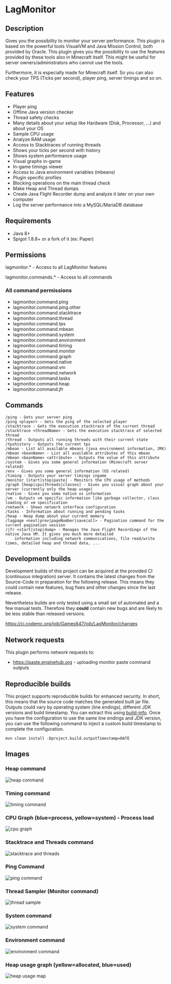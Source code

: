 # LagMonitor

## Description

Gives you the possibility to monitor your server performance. This plugin is based on the powerful tools VisualVM and
Java Mission Control, both provided by Oracle. This plugin gives you the possibility to use the features provided by
these tools also in Minecraft itself. This might be useful for server owners/administrators who cannot use the tools.

Furthermore, it is especially made for Minecraft itself. So you can also check your TPS (Ticks per second), player ping,
server timings and so on.

## Features

* Player ping
* Offline Java version checker
* Thread safety checks
* Many details about your setup like Hardware (Disk, Processor, ...) and about your OS 
* Sample CPU usage
* Analyze RAM usage
* Access to Stacktraces of running threads
* Shows your ticks per second with history
* Shows system performance usage
* Visual graphs in-game
* In-game timings viewer
* Access to Java environment variables (mbeans)
* Plugin specific profiles
* Blocking operations on the main thread check
* Make Heap and Thread dumps
* Create Java Flight Recorder dump and analyze it later on your own computer
* Log the server performance into a MySQL/MariaDB database

## Requirements

* Java 8+
* Spigot 1.8.8+ or a fork of it (ex: Paper)

## Permissions

lagmonitor.* - Access to all LagMonitor features

lagmonitor.commands.* - Access to all commands

### All command permissions

* lagmonitor.command.ping
* lagmonitor.command.ping.other
* lagmonitor.command.stacktrace
* lagmonitor.command.thread
* lagmonitor.command.tps
* lagmonitor.command.mbean
* lagmonitor.command.system
* lagmonitor.command.environment
* lagmonitor.command.timing
* lagmonitor.command.monitor
* lagmonitor.command.graph
* lagmonitor.command.native
* lagmonitor.command.vm
* lagmonitor.command.network
* lagmonitor.command.tasks
* lagmonitor.command.heap
* lagmonitor.command.jfr

## Commands

    /ping - Gets your server ping
    /ping <player> - Gets the ping of the selected player
    /stacktrace - Gets the execution stacktrace of the current thread
    /stacktrace <threadName> - Gets the execution stacktrace of selected thread
    /thread - Outputs all running threads with their current state
    /tpshistory - Outputs the current tps
    /mbean - List all available mbeans (java environment information, JMX)
    /mbean <beanName> - List all available attributes of this mbean
    /mbean <beanName> <attribute> - Outputs the value of this attribute
    /system - Gives you some general information (Minecraft server related)
    /env - Gives you some general information (OS related)
    /timing - Outputs your server timings ingame
    /monitor [start|stop|paste] - Monitors the CPU usage of methods
    /graph [heap|cpu|threads|classes] - Gives you visual graph about your server (currently only the heap usage)
    /native - Gives you some native os information
    /vm - Outputs vm specific information like garbage collector, class loading or vm specification
    /network - Shows network interface configuration
    /tasks - Information about running and pending tasks
    /heap - Heap dump about your current memory
    /lagpage <next|prev|pageNumber|save|all> - Pagination command for the current pagination session
    /jfr <start|stop|dump> - Manages the Java Flight Recordings of the native Java VM. It gives you much more detailed
        information including network communications, file read/write times, detailed heap and thread data, ...

## Development builds

Development builds of this project can be acquired at the provided CI (continuous integration) server. It contains the
latest changes from the Source-Code in preparation for the following release. This means they could contain new
features, bug fixes and other changes since the last release.

Nevertheless builds are only tested using a small set of automated and a few manual tests. Therefore they **could**
contain new bugs and are likely to be less stable than released versions.

https://ci.codemc.org/job/Games647/job/LagMonitor/changes

## Network requests

This plugin performs network requests to:

* https://paste.enginehub.org - uploading monitor paste command outputs

## Reproducible builds

This project supports reproducible builds for enhanced security. In short, this means that the source code matches
the generated built jar file. Outputs could vary by operating system (line endings), different JDK
versions and build timestamp. You can extract this using 
[build-info](https://github.com/apache/maven-studies/tree/maven-buildinfo-plugin). Once you have
the configuration to use the same line endings and JDK version, you can use the following command
to inject a custom build timestamp to complete the configuration.

`mvn clean install -Dproject.build.outputTimestamp=DATE`

## Images

### Heap command
![heap command](https://i.imgur.com/AzDwYxq.png)

### Timing command
![timing command](https://i.imgur.com/wAxnIxt.png)

### CPU Graph (blue=process, yellow=system) - Process load
![cpu graph](https://i.imgur.com/DajnZmP.png)

### Stacktrace and Threads command
![stacktrace and threads](https://i.imgur.com/XY7r9wz.png)

### Ping Command
![ping command](https://i.imgur.com/LITJKWw.png)

### Thread Sampler (Monitor command)
![thread sample](https://i.imgur.com/OXOakN6.png)

### System command
![system command](https://i.imgur.com/hrIV6bW.png)

### Environment command
![environment command](https://i.imgur.com/gQwr126.png)

### Heap usage graph (yellow=allocated, blue=used)
![heap usage map](https://i.imgur.com/Yiz9h6G.png)

